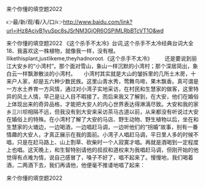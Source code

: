 来个你懂的填空题2022

👉最/新/观/看/入/口/👉http://www.baidu.com/link?url=jHz8AcivB1yuSpc8sJSrNM3GjOR6OSPiMLRbBTcVT1O&wd

来个你懂的填空题2022	《这个杀手不太冷》台词,这个杀手不太冷经典台词大全	18、我喜欢这一株植物，就像我一样，没有根。Ilikethisplant,justlikeme,theyhadnoroot.《这个杀手不太冷》
　　还是要说到丽江大安乡的“小湾村”。那个面对雪山，象山一样沉默的小湾村；那个深居简出，象白云一样飘渺散淡的小湾村。　　小湾村其实就是大山的皱拆里的几所土木房，十来户人家，却是五六种少数民族。这里山青水秀，莺舞鸟啼，果木飘香。真可谓是一方水土养育一方风情，通过对小湾子实地采访，在村民和生慧家的做客，这里特异的风土人情，早己是让人目不暇接了。而后来我又了解到，在大安，他们在婚俗上体现出来的奇异品格，才能把大安人的内心世界表达得淋漓尽致。大安和我的家乡三川坝相隔不远，但我没有到大安来采访茶马古道以前，从来都没有听说过大安在婚俗上的特殊。在小湾村了解了大安的马店、野生动物、野生植物以后，坐在和生慧家的火塘边，一边喝酒，一边唱赶马调，一边听他们的“拐婚”故事，别有一番情趣的大安人，才真正展示在我的面前。小湾子人唱赶马调，平日里人多的时候不唱，只是在赶马路上、山上割草、砍柴时一个人寂寞才唱。再就是酒喝到一定程度上也唱。这天晚上，和生智特别请他的叔叔和道权来为我唱赶马调，但刚开始的他觉得有点难为情，说自己感冒了，嗓子不好了，唱不起来了。慢慢地，我们喝着酒，二两酒下去，我们再请他，他便毫不推诿地唱了起来：


来个你懂的填空题2022
